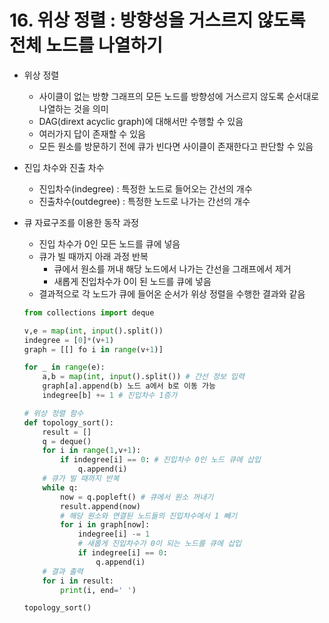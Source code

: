 # 16. 위상 정렬 : 방향성을 거스르지 않도록 전체 노드를 나열하기

- 위상 정렬
    - 사이클이 없는 방향 그래프의 모든 노드를 방향성에 거스르지 않도록 순서대로 나열하는 것을 의미
    - DAG(dirext acyclic graph)에 대해서만 수행할 수 있음
    - 여러가지 답이 존재할 수 있음
    - 모든 원소를 방문하기 전에 큐가 빈다면 사이클이 존재한다고 판단할 수 있음

- 진입 차수와 진출 차수
    - 진입차수(indegree) : 특정한 노드로 들어오는 간선의 개수
    - 진출차수(outdegree) : 특정한 노드로 나가는 간선의 개수
    
- 큐 자료구조를 이용한 동작 과정
    - 진입 차수가 0인 모든 노드를 큐에 넣음
    - 큐가 빌 때까지 아래 과정 반복
        - 큐에서 원소를 꺼내 해당 노드에서 나가는 간선을 그래프에서 제거
        - 새롭게 진입차수가 0이 된 노드를 큐에 넣음
    - 결과적으로 각 노드가 큐에 들어온 순서가 위상 정렬을 수행한 결과와 같음
    
    ```python
    from collections import deque
    
    v,e = map(int, input().split())
    indegree = [0]*(v+1)
    graph = [[] fo i in range(v+1)]
    
    for _ in range(e):
    	a,b = map(int, input().split()) # 간선 정보 입력
    	graph[a].append(b) 노드 a에서 b로 이동 가능
    	indegree[b] += 1 # 진입차수 1증가
    
    # 위상 정렬 함수
    def topology_sort():
    	result = []
    	q = deque()
    	for i in range(1,v+1):
    		if indegree[i] == 0: # 진입차수 0인 노드 큐에 삽입
    			q.append(i)
    	# 큐가 빌 때까지 반복
    	while q:
    		now = q.popleft() # 큐에서 원소 꺼내기
    		result.append(now)
    		# 해당 원소와 연결된 노드들의 진입차수에서 1 빼기
    		for i in graph[now]:
    			indegree[i] -= 1
    			# 새롭게 진입차수가 0이 되는 노드를 큐에 삽입
    			if indegree[i] == 0:
    				q.append(i)
    	# 결과 출력
    	for i in result:
    		print(i, end=' ')
    
    topology_sort()
    
    ```